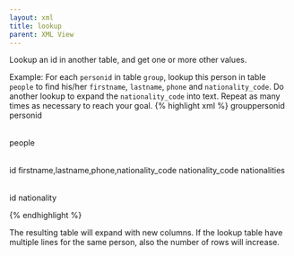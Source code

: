 ```yaml
---
layout: xml
title: lookup
parent: XML View
---
```

Lookup an id in another table, and get one or more other values.

Example: For each `personid` in table `group`, lookup this person in table `people` to find his/her `firstname`, `lastname`, `phone` and `nationality_code`. Do another lookup to expand the `nationality_code` into text. Repeat as many times as necessary to reach your goal.
{% highlight xml %}
    <table>
        <name>group</name>
        <fields>personid</fields>
        <lookup>
            <foreignkey>personid</foreignkey>
            <table>people</table> 
            <primarykey>id</primarykey>
            <fields>firstname,lastname,phone,nationality_code</fields>
        </lookup>
        <lookup>
            <foreignkey>nationality_code</foreignkey>
            <table>nationalities</table>
            <primarykey>id</primarykey> 
            <fields>nationality</fields>
        </lookup>
    </table>

{% endhighlight %}

The resulting table will expand with new columns. If the lookup table have multiple lines for the same person, also the number of rows will increase.
